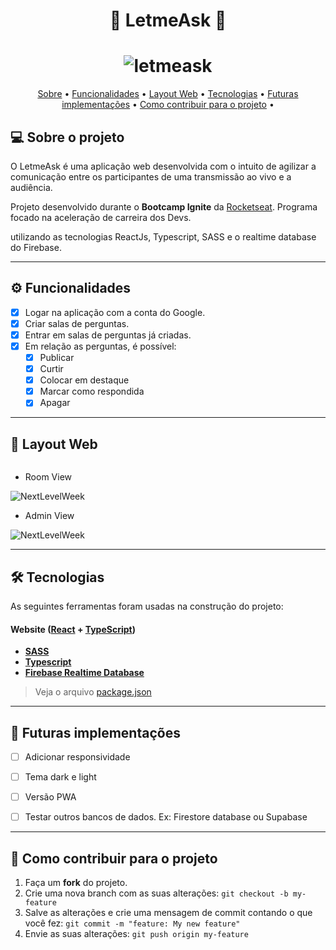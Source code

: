 <h1 align="center"> 
	🚧  LetmeAsk 🚧
</h1>

<h1 align="center">
    <img alt="letmeask" title="#letmeask" src="https://github.com/leo-nezes/images-for-readme/blob/master/letmeask/letmeask.png" />
</h1>

<p align="center">
 <a href="#-sobre-o-projeto">Sobre</a> •
 <a href="#%EF%B8%8F-funcionalidades">Funcionalidades</a> •
 <a href="#-layout-web">Layout Web</a> • 
 <a href="#%EF%B8%8F-tecnologias">Tecnologias</a> • 
 <a href="#-futuras-implementações">Futuras implementações</a> •
 <a href="#-como-contribuir-para-o-projeto">Como contribuir para o projeto</a> • 
</p>


## 💻 Sobre o projeto
O LetmeAsk é uma aplicação web desenvolvida com o intuito de agilizar a comunicação entre os participantes de uma transmissão ao vivo e a audiência.

Projeto desenvolvido durante o **Bootcamp Ignite** da [Rocketseat](https://rocketseat.com.br/ignite). Programa focado na aceleração de carreira dos Devs. 

utilizando as tecnologias ReactJs, Typescript, SASS e o realtime database do Firebase. 

---

## ⚙️ Funcionalidades

- [x] Logar na aplicação com a conta do Google.
- [x] Criar salas de perguntas.
- [x] Entrar em salas de perguntas já criadas.
- [x] Em relação as perguntas, é possível: 
  - [x] Publicar
  - [x] Curtir
  - [x] Colocar em destaque
  - [x] Marcar como respondida
  - [x] Apagar

---

## 📱 Layout Web

<p align="center" style="display: flex; align-items: flex-start; justify-content: center;">
  
  - Room View
  
  <img alt="NextLevelWeek" title="#NextLevelWeek" src="https://github.com/leo-nezes/images-for-readme/blob/master/letmeask/letmeask-rooms.png">

  - Admin View
  
  <img alt="NextLevelWeek" title="#NextLevelWeek" src="https://github.com/leo-nezes/images-for-readme/blob/master/letmeask/letmeask-admin.png">
</p>

---

## 🛠️ Tecnologias

As seguintes ferramentas foram usadas na construção do projeto:

#### **Website**  ([React](https://reactjs.org/)  +  [TypeScript](https://www.typescriptlang.org/))

-   **[SASS](https://sass-lang.com/)**
-   **[Typescript](https://www.typescriptlang.org/)**
-   **[Firebase Realtime Database](https://firebase.google.com/docs/database)**

> Veja o arquivo  [package.json](https://github.com/leo-nezes/letmeask/blob/main/package.json)

---

## 📅 Futuras implementações
- [ ] Adicionar responsividade

- [ ] Tema dark e light

- [ ] Versão PWA

- [ ] Testar outros bancos de dados. Ex: Firestore database ou Supabase

---

## 💪 Como contribuir para o projeto

1. Faça um **fork** do projeto.
2. Crie uma nova branch com as suas alterações: `git checkout -b my-feature`
3. Salve as alterações e crie uma mensagem de commit contando o que você fez: `git commit -m "feature: My new feature"`
4. Envie as suas alterações: `git push origin my-feature`
